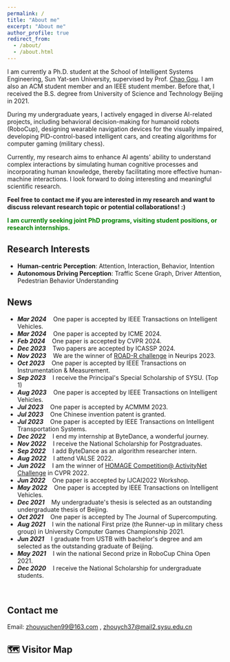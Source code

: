 ```yaml
---
permalink: /
title: "About me"
excerpt: "About me"
author_profile: true
redirect_from: 
  - /about/
  - /about.html
---
```


I am currently a Ph.D. student at the School of Intelligent Systems Engineering, Sun Yat-sen University, supervised by Prof. [Chao Gou](https://chaogou.github.io/). I am also an ACM student member and an IEEE student member. Before that, I received the B.S. degree from University of Science and Technology Beijing in 2021.

During my undergraduate years, I actively engaged in diverse AI-related projects, including behavioral decision-making for humanoid robots (RoboCup), designing wearable navigation devices for the visually impaired, developing PID-control-based intelligent cars, and creating algorithms for computer gaming (military chess).

<!-- Currently, my research is centered on computer vision and machine learning.
Specifically, I am exploring how to enhancing deep learning models by incorporating human empirical knowledge and mimicking human cognitive processes. The goal is to empower intelligent machines to have human-like cognitive and reasoning abilities in complex interaction scenarios.  I look forward to doing interesting and meaningful scientific research.
Currently, I am more focused on computer vision research, especially on scene understanding for autonomous driving, including driver attention prediction, pedestrian intention prediction, traffic interaction, traffic scene graph, and so on. Meanwhile, I also pay attention to human-object interaction, scene graph generation, video understanding, and other tasks of natural scene understanding. I look forward to doing interesting and meaningful scientific research.-->

Currently, my research aims to enhance AI agents' ability to understand complex interactions by simulating human cognitive processes and incorporating human knowledge, thereby facilitating more effective human-machine interactions. I look forward to doing interesting and meaningful scientific research.

**Feel free to contact me if you are interested in my research and want to discuss relevant research topic or potential collaborations! :)**

**<font color=green>I am currently seeking joint PhD programs, visiting student positions, or research internships.</font>**


Research Interests
------
<!-- - **Visual Attention**: Attention Prediction, Scanpath Prediction, Attention-Guided Deep Model -->
- **Human-centric Perception**: Attention, Interaction, Behavior, Intention
- **Autonomous Driving Perception**: Traffic Scene Graph, Driver Attention, Pedestrian Behavior Understanding


News
------
* ***Mar  2024*** $~~$ One paper is accepted by IEEE Transactions on Intelligent Vehicles.
* ***Mar  2024*** $~~$ One paper is accepted by ICME 2024.
* ***Feb  2024*** $~~$ One paper is accepted by CVPR 2024.
* ***Dec  2023*** $~~$ Two papers are accepted by ICASSP 2024.
* ***Nov  2023*** $~~$ We are the winner of [ROAD-R challenge](https://sites.google.com/view/road-r/winners) in Neurips 2023. 
* ***Oct  2023*** $~~$ One paper is accepted by IEEE Transactions on Instrumentation & Measurement.
* ***Sep  2023*** $~~$ I receive the Principal's Special Scholarship of SYSU. (Top 1)
* ***Aug 2023*** $~~$ One paper is accepted by IEEE Transactions on Intelligent Vehicles.
* ***Jul  2023*** $~~$ One paper is accepted by ACMMM 2023.
* ***Jul  2023*** $~~$ One Chinese invention patent is granted.
* ***Jul  2023*** $~~$ One paper is accepted by IEEE Transactions on Intelligent Transportation Systems.
* ***Dec  2022*** $~~$ I end my internship at ByteDance, a wonderful journey.
* ***Nov 2022*** $~~$ I receive the National Scholarship for Postgraduates.
* ***Sep  2022*** $~~$ I add ByteDance as an algorithm researcher intern.
* ***Aug 2022*** $~~$ I attend VALSE 2022.
* ***Jun  2022*** $~~$ I am the winner of [HOMAGE Competition@ ActivityNet Challenge](https://www.youtube.com/watch?v=KK3SPK6iueE) in CVPR 2022.
* ***Jun  2022*** $~~$ One paper is accepted by IJCAI2022 Workshop.
* ***May 2022*** $~~$ One paper is accepted by IEEE Transactions on Intelligent Vehicles.
* ***Dec  2021*** $~~$ My undergraduate's thesis is selected as an outstanding undergraduate thesis of Beijing. 
* ***Oct  2021*** $~~$ One paper is accepted by The Journal of Supercomputing.
* ***Aug 2021*** $~~$ I win the national First prize (the Runner-up in military chess group) in University Computer Games Championship 2021.
* ***Jun  2021*** $~~$ I graduate from USTB with bachelor's degree and 
am selected as the outstanding graduate of Beijing.
* ***May 2021*** $~~$ I win the national Second prize in RoboCup China Open 2021.
* ***Dec 2020*** $~~$ I receive the National Scholarship for undergraduate students.
<br>

Contact me
------
Email: zhouyuchen99@163.com , zhouych37@mail2.sysu.edu.cn


🗺️ Visitor Map
------
<script type="text/javascript" src="//rf.revolvermaps.com/0/0/8.js?i=586n95ssjyp&amp;m=2&amp;c=ff0000&amp;cr1=ffffff&amp;f=arial&amp;l=33" async="async"></script>
